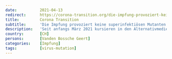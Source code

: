 ```yaml
---
date:          2021-04-13
redirect:      https://corona-transition.org/die-impfung-provoziert-keine-superinfektiosen-mutanten
title:         Corona Transition
subtitle:      'Die Impfung provoziert keine superinfektiösen Mutanten'
description:   'Seit anfangs März 2021 kursieren in den Alternativmedien ein Interview und ein offener Brief an die WHO des Virologen Geert Vanden Bossche. Darin (...)'
country:       [CH]
persons:       [Vanden Bossche Geert]
categories:    [Impfung]
tags:          [virus-mutation]
---
```

